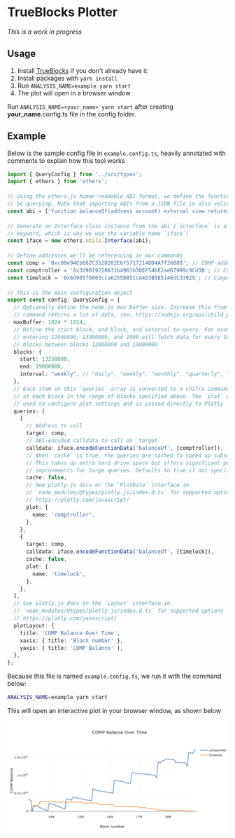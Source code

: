 # TrueBlocks Plotter

_This is a work in progress_

## Usage

1. Install [TrueBlocks](https://github.com/TrueBlocks/trueblocks-core/) if you don't already have it
2. Install packages with `yarn install`
3. Run `ANALYSIS_NAME=example yarn start`
4. The plot will open in a browser window

Run `ANALYSIS_NAME=<your_name> yarn start` after creating **your_name**.config.ts file in the config folder.

## Example

Below is the sample config file in `example.config.ts`, heavily annotated with comments to explain how this tool works

```typescript
import { QueryConfig } from '../src/types';
import { ethers } from 'ethers';

// Using the ethers.js human-readable ABI format, we define the functions we'll
// be querying. Note that importing ABIs from a JSON file in also valid
const abi = ['function balanceOf(address account) external view returns (uint256)'];

// Generate an Interface class instance from the abi (`interface` is a reserved
// keyword, which is why we use the variable name `iface`)
const iface = new ethers.utils.Interface(abi);

// Define addresses we'll be referencing in our commands
const comp = '0xc00e94Cb662C3520282E6f5717214004A7f26888'; // COMP address
const comptroller = '0x3d9819210A31b4961b30EF54bE2aeD79B9c9Cd3B'; // Compound comptroller address
const timelock = '0x6d903f6003cca6255D85CcA4D3B5E5146dC33925'; // Compound timelock

// This is the main configuration object
export const config: QueryConfig = {
  // Optionally define the node.js max buffer size. Increase this from the default if your chifra
  // command returns a lot of data, see: https://nodejs.org/api/child_process.html#child_processexeccommand-options-callback
  maxBuffer: 1024 * 1024,
  // Define the start block, end block, and interval to query. For example,
  // entering 12000000, 13000000, and 1000 will fetch data for every 1000
  // blocks between blocks 12000000 and 13000000
  blocks: {
    start: 13250000,
    end: 19000000,
    interval: "weekly", // "daily", "weekly", "monthly", "quarterly", "yearly", or a number of blocks
  },
  // Each item in this `queries` array is converted to a chifra command to execute
  // at each block in the range of blocks specified above. The `plot` object is
  // used to configure plot settings and is passed directly to Plotly
  queries: [
    {
      // Address to call
      target: comp,
      // ABI-encoded calldata to call on `target`
      calldata: iface.encodeFunctionData('balanceOf', [comptroller]),
      // When `cache` is true, the queries are cached to speed up subsequent runs.
      // This takes up extra hard drive space but offers significant performance
      // improvements for large queries. Defaults to true if not specified
      cache: false,
      // See plotly.js docs or the `PlotData` interface in
      // `node_modules/@types/plotly.js/index.d.ts` for supported options
      // https://plotly.com/javascript/
      plot: {
        name: 'comptroller',
      },
    },
    {
      target: comp,
      calldata: iface.encodeFunctionData('balanceOf', [timelock]),
      cache: false,
      plot: {
        name: 'timelock',
      },
    },
  ],
  // See plotly.js docs or the `Layout` interface in
  // `node_modules/@types/plotly.js/index.d.ts` for supported options
  // https://plotly.com/javascript/
  plotLayout: {
    title: 'COMP Balance Over Time',
    xaxis: { title: 'Block number' },
    yaxis: { title: 'COMP Balance' },
  },
};
```

Because this file is named `example.config.ts`, we run it with the command below:

```sh
ANALYSIS_NAME=example yarn start
```

This will open an interactive plot in your browser window, as shown below

[![Example](assets/example.png)](assets/example.png)

